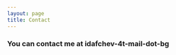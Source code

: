 ```yaml
---
layout: page
title: Contact
---
```

### You can contact me at &#105;&#100;&#097;&#102;&#099;&#104;&#101;&#118;&#045;&#052;&#116;&#045;&#109;&#097;&#105;&#108;&#045;&#100;&#111;&#116;&#045;&#098;&#103;
